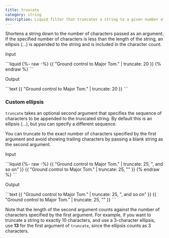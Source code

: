 ```yaml
---
title: truncate
category: string
description: Liquid filter that truncates a string to a given number of characters.
---
```


Shortens a string down to the number of characters passed as an argument. If the specified number of characters is less than the length of the string, an ellipsis (...) is appended to the string and is included in the character count.

<p class="code-label">Input</p>
```liquid
{%- raw -%}
{{ "Ground control to Major Tom." | truncate: 20 }}
{% endraw %}
```

<p class="code-label">Output</p>
```text
{{ "Ground control to Major Tom." | truncate: 20 }}
```

### Custom ellipsis

`truncate` takes an optional second argument that specifies the sequence of characters to be appended to the truncated string. By default this is an ellipsis (...), but you can specify a different sequence.

You can truncate to the exact number of characters specified by the first argument and avoid showing trailing characters by passing a blank string as the second argument.

<p class="code-label">Input</p>
```liquid
{%- raw -%}
{{ "Ground control to Major Tom." | truncate: 25, ", and so on" }}
{{ "Ground control to Major Tom." | truncate: 25, "" }}
{% endraw %}
```

<p class="code-label">Output</p>
```text
{{ "Ground control to Major Tom." | truncate: 25, ", and so on" }}
{{ "Ground control to Major Tom." | truncate: 25, "" }}
```

Note that the length of the second argument counts against the number of characters specified by the first argument. For example, if you want to truncate a string to exactly 10 characters, and use a 3-character ellipsis, use **13** for the first argument of `truncate`, since the ellipsis counts as 3 characters.
